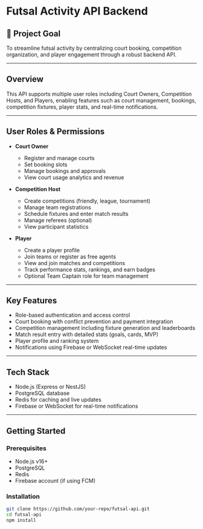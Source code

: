 # Futsal Activity API Backend

## 🎯 Project Goal
To streamline futsal activity by centralizing court booking, competition organization, and player engagement through a robust backend API.

---

## Overview
This API supports multiple user roles including Court Owners, Competition Hosts, and Players, enabling features such as court management, bookings, competition fixtures, player stats, and real-time notifications.

---

## User Roles & Permissions

- **Court Owner**
  - Register and manage courts
  - Set booking slots
  - Manage bookings and approvals
  - View court usage analytics and revenue

- **Competition Host**
  - Create competitions (friendly, league, tournament)
  - Manage team registrations
  - Schedule fixtures and enter match results
  - Manage referees (optional)
  - View participant statistics

- **Player**
  - Create a player profile
  - Join teams or register as free agents
  - View and join matches and competitions
  - Track performance stats, rankings, and earn badges
  - Optional Team Captain role for team management

---

## Key Features

- Role-based authentication and access control
- Court booking with conflict prevention and payment integration
- Competition management including fixture generation and leaderboards
- Match result entry with detailed stats (goals, cards, MVP)
- Player profile and ranking system
- Notifications using Firebase or WebSocket real-time updates

---

## Tech Stack

- Node.js (Express or NestJS)
- PostgreSQL database
- Redis for caching and live updates
- Firebase or WebSocket for real-time notifications

---

## Getting Started

### Prerequisites
- Node.js v16+
- PostgreSQL
- Redis
- Firebase account (if using FCM)

### Installation

```bash
git clone https://github.com/your-repo/futsal-api.git
cd futsal-api
npm install
